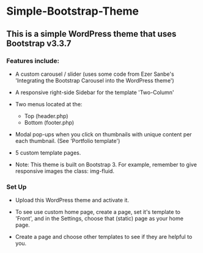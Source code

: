 # Simple-Bootstrap-Theme

## This is a simple WordPress theme that uses Bootstrap v3.3.7

### Features include:

+ A custom carousel / slider (uses some code from Ezer Sanbe's 'Integrating the Bootstrap Carousel into the WordPress theme')

+ A responsive right-side Sidebar for the template 'Two-Column'

+ Two menus located at the:

    * Top (header.php)
    * Bottom (footer.php)

+ Modal pop-ups when you click on thumbnails with unique content per each thumbnail. (See 'Portfolio template')

+ 5 custom template pages.

+ Note: This theme is built on Bootstrap 3. For example, remember to give responsive images the class: img-fluid.

### Set Up

+ Upload this WordPress theme and activate it.

+ To see use custom home page, create a page, set it's template to 'Front', and in the Settings, choose that (static) page as your home page.

+ Create a page and choose other templates to see if they are helpful to you.
